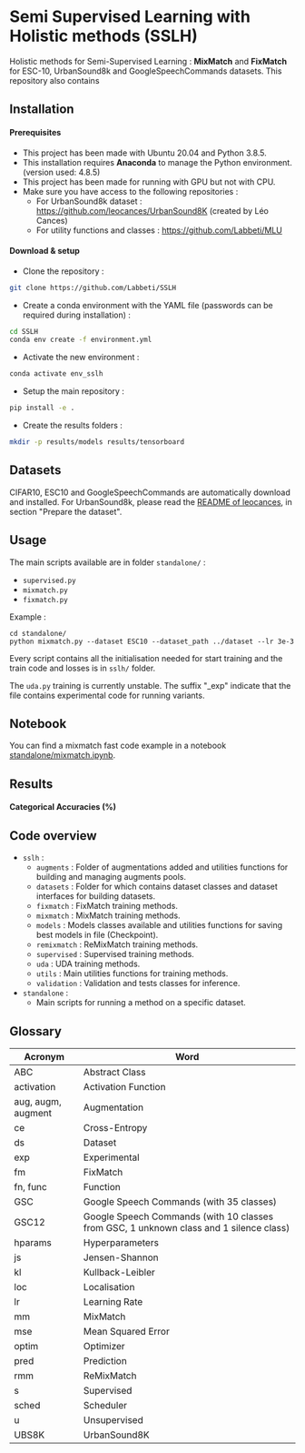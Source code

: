 # Semi Supervised Learning with Holistic methods (SSLH)

Holistic methods for Semi-Supervised Learning : **MixMatch** and **FixMatch** for ESC-10, UrbanSound8k and GoogleSpeechCommands datasets.
This repository also contains 

## Installation
#### Prerequisites
- This project has been made with Ubuntu 20.04 and Python 3.8.5.
- This installation requires **Anaconda** to manage the Python environment. (version used: 4.8.5) 
- This project has been made for running with GPU but not with CPU.
- Make sure you have access to the following repositories : 
  - For UrbanSound8k dataset : https://github.com/leocances/UrbanSound8K (created by Léo Cances)
  - For utility functions and classes : https://github.com/Labbeti/MLU

#### Download & setup
- Clone the repository :
```bash
git clone https://github.com/Labbeti/SSLH
```
- Create a conda environment with the YAML file (passwords can be required during installation) :
```bash
cd SSLH
conda env create -f environment.yml
```
- Activate the new environment :
```bash
conda activate env_sslh
```
- Setup the main repository :
```bash
pip install -e .
```
- Create the results folders :
```bash
mkdir -p results/models results/tensorboard
```

## Datasets
CIFAR10, ESC10 and GoogleSpeechCommands are automatically download and installed.
For UrbanSound8k, please read the [README of leocances](https://github.com/leocances/UrbanSound8K/blob/master/README.md#prepare-the-dataset), in section "Prepare the dataset". 

## Usage
The main scripts available are in folder ```standalone/``` :
- ```supervised.py```
- ```mixmatch.py```
- ```fixmatch.py```

Example :
```
cd standalone/
python mixmatch.py --dataset ESC10 --dataset_path ../dataset --lr 3e-3
```

Every script contains all the initialisation needed for start training and the train code and losses is in ```sslh/``` folder.

The ```uda.py``` training is currently unstable.
The suffix "_exp" indicate that the file contains experimental code for running variants.

[comment]: <>  (Mettre uda.py quand il marchera)

## Notebook
You can find a mixmatch fast code example in a notebook [standalone/mixmatch.ipynb](https://github.com/Labbeti/SSL/blob/master/standalone/mixmatch.ipynb).

## Results

#### Categorical Accuracies (%)
[comment]: <> (TODO)

[comment]: <> (| Dataset | Supervised 10% | Supervised 100% | MixMatch | FixMatch | Supervised 10% + MixUp | Supervised 100% + MixUp | FixMatch + MixUp |)
[comment]: <> (| --- | --- | --- | --- | --- | --- | --- | --- |)
[comment]: <> (| ESC10 &#40;cross-validation&#41; | 62.78 | 92.33 | 59.44 | 64.44 | 63.56 | 92.67 | 63.11 |)
[comment]: <> (| UBS8K &#40;cross-validation&#41; | 67.13 | 76.36 | 73.22 | 69.58 | 68.69 | 77.39 | 75.33 |)
[comment]: <> (| GSC &#40;35 classes, evaluation&#41; | 89.68 | 94.43 | 92.69 | 83.88 | 92.29 | 96.97 | 93.21 |)
[comment]: <> (| GSC12 &#40;10 classes + unknown and silence classes, evaluation&#41; | 93.44 | 97.19 | 95.21 | 83.56 | 93.84 | 97.72 | 90.32 |)


## Code overview 
- ```sslh``` :
    - ```augments``` : Folder of augmentations added and utilities functions for building and managing augments pools.
    - ```datasets``` : Folder for which contains dataset classes and dataset interfaces for building datasets.
    - ```fixmatch``` : FixMatch training methods.
    - ```mixmatch``` : MixMatch training methods.
    - ```models``` : Models classes available and utilities functions for saving best models in file (Checkpoint).
    - ```remixmatch``` : ReMixMatch training methods.
    - ```supervised``` : Supervised training methods.
    - ```uda``` : UDA training methods.
    - ```utils``` : Main utilities functions for training methods.
    - ```validation``` : Validation and tests classes for inference.
- ```standalone``` :
    - Main scripts for running a method on a specific dataset.

## Glossary
| Acronym | Word |
| --- | --- |
| ABC | Abstract Class |
| activation | Activation Function |
| aug, augm, augment | Augmentation |
| ce | Cross-Entropy |
| ds | Dataset |
| exp | Experimental |
| fm | FixMatch |
| fn, func | Function |
| GSC | Google Speech Commands (with 35 classes) |
| GSC12 | Google Speech Commands (with 10 classes from GSC, 1 unknown class and 1 silence class) |
| hparams | Hyperparameters |
| js | Jensen-Shannon |
| kl | Kullback-Leibler |
| loc | Localisation |
| lr | Learning Rate |
| mm | MixMatch |
| mse | Mean Squared Error |
| optim | Optimizer |
| pred | Prediction |
| rmm | ReMixMatch |
| s | Supervised |
| sched | Scheduler |
| u | Unsupervised |
| UBS8K | UrbanSound8K |
